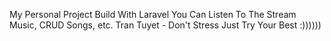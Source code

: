 My Personal Project Build With Laravel
You Can Listen To The Stream Music, CRUD Songs, etc.
Tran Tuyet - Don't Stress Just Try Your Best :))))))
